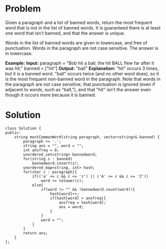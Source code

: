 # **Problem**
Given a paragraph and a list of banned words, return the most frequent word that is not in the list of banned words. It is guaranteed there is at least one word that isn't banned, and that the answer is unique.

Words in the list of banned words are given in lowercase, and free of punctuation. Words in the paragraph are not case sensitive. The answer is in lowercase.

**Example:**
**Input:** 
paragraph = "Bob hit a ball, the hit BALL flew far after it was hit."
banned = ["hit"]
**Output:** "ball"
**Explanation:** 
"hit" occurs 3 times, but it is a banned word.
"ball" occurs twice (and no other word does), so it is the most frequent non-banned word in the paragraph. 
Note that words in the paragraph are not case sensitive,
that punctuation is ignored (even if adjacent to words, such as "ball,"), 
and that "hit" isn't the answer even though it occurs more because it is banned.

# Solution
```
class Solution {
public:
    string mostCommonWord(string paragraph, vector<string>& banned) {
        paragraph += '.';
        string ans = "", word = "";
        int ansfreq = 0;
        unordered_set<string> bannedword;
        for(string s : banned)
            bannedword.insert(s);
        unordered_map<string, int> hash;
        for(char c : paragraph){
            if(('a' <= c && c <= 'z') || ('A' <= c && c <= 'Z'))
                word += tolower(c);
            else{
                if(word != "" && !bannedword.count(word)){
                    hash[word]++;
                    if(hash[word] > ansfreq){
                        ansfreq = hash[word];
                        ans = word;
                    }
                }
                word = "";
            }
        }
        return ans;
    }
};
```
<!--stackedit_data:
eyJoaXN0b3J5IjpbLTE0NjUwNzAyMTksLTU0MDQwOTIwXX0=
-->